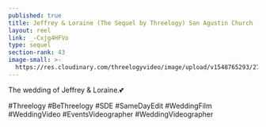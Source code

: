```yaml
---
published: true
title: Jeffrey & Loraine (The Sequel by Threelogy) San Agustin Church - January 2019
layout: reel
link: _-Cxjg4HFVo
type: sequel
section-rank: 43
image-small: >-
  https://res.cloudinary.com/threelogyvideo/image/upload/v1548765293/27_Sequel-01a.jpg
---
```

The wedding of Jeffrey & Loraine.💕 

#Threelogy #BeThreelogy #SDE #SameDayEdit #WeddingFilm #WeddingVideo #EventsVideographer #WeddingVideographer